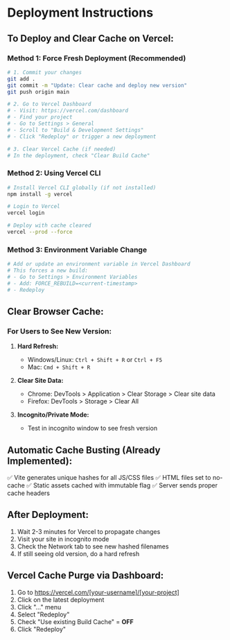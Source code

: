 # Deployment Instructions

## To Deploy and Clear Cache on Vercel:

### Method 1: Force Fresh Deployment (Recommended)
```bash
# 1. Commit your changes
git add .
git commit -m "Update: Clear cache and deploy new version"
git push origin main

# 2. Go to Vercel Dashboard
# - Visit: https://vercel.com/dashboard
# - Find your project
# - Go to Settings > General
# - Scroll to "Build & Development Settings"
# - Click "Redeploy" or trigger a new deployment

# 3. Clear Vercel Cache (if needed)
# In the deployment, check "Clear Build Cache"
```

### Method 2: Using Vercel CLI
```bash
# Install Vercel CLI globally (if not installed)
npm install -g vercel

# Login to Vercel
vercel login

# Deploy with cache cleared
vercel --prod --force
```

### Method 3: Environment Variable Change
```bash
# Add or update an environment variable in Vercel Dashboard
# This forces a new build:
# - Go to Settings > Environment Variables
# - Add: FORCE_REBUILD=<current-timestamp>
# - Redeploy
```

## Clear Browser Cache:

### For Users to See New Version:
1. **Hard Refresh:**
   - Windows/Linux: `Ctrl + Shift + R` or `Ctrl + F5`
   - Mac: `Cmd + Shift + R`

2. **Clear Site Data:**
   - Chrome: DevTools > Application > Clear Storage > Clear site data
   - Firefox: DevTools > Storage > Clear All

3. **Incognito/Private Mode:**
   - Test in incognito window to see fresh version

## Automatic Cache Busting (Already Implemented):

✅ Vite generates unique hashes for all JS/CSS files
✅ HTML files set to no-cache
✅ Static assets cached with immutable flag
✅ Server sends proper cache headers

## After Deployment:

1. Wait 2-3 minutes for Vercel to propagate changes
2. Visit your site in incognito mode
3. Check the Network tab to see new hashed filenames
4. If still seeing old version, do a hard refresh

## Vercel Cache Purge via Dashboard:

1. Go to https://vercel.com/[your-username]/[your-project]
2. Click on the latest deployment
3. Click "..." menu
4. Select "Redeploy"
5. Check "Use existing Build Cache" = **OFF**
6. Click "Redeploy"
